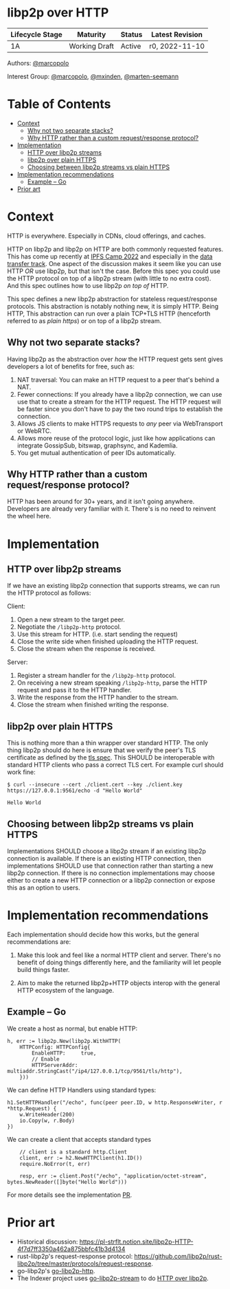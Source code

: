 # libp2p over HTTP <!-- omit in toc -->

| Lifecycle Stage | Maturity      | Status | Latest Revision |
| --------------- | ------------- | ------ | --------------- |
| 1A              | Working Draft | Active | r0, 2022-11-10  |

Authors: [@marcopolo]

Interest Group: [@marcopolo], [@mxinden], [@marten-seemann]

[@marcopolo]: https://github.com/mxinden
[@mxinden]: https://github.com/mxinden
[@marten-seemann]: https://github.com/marten-seemann

# Table of Contents <!-- omit in toc -->
- [Context](#context)
  - [Why not two separate stacks?](#why-not-two-separate-stacks)
  - [Why HTTP rather than a custom request/response protocol?](#why-http-rather-than-a-custom-requestresponse-protocol)
- [Implementation](#implementation)
  - [HTTP over libp2p streams](#http-over-libp2p-streams)
  - [libp2p over plain HTTPS](#libp2p-over-plain-https)
  - [Choosing between libp2p streams vs plain HTTPS](#choosing-between-libp2p-streams-vs-plain-https)
- [Implementation recommendations](#implementation-recommendations)
  - [Example – Go](#example--go)
- [Prior art](#prior-art)

# Context

HTTP is everywhere. Especially in CDNs, cloud offerings, and caches.

HTTP on libp2p and libp2p on HTTP are both commonly requested features. This has
come up recently at [IPFS Camp 2022](https://2022.ipfs.camp/) and especially in
the [data transfer track]. One aspect of the discussion makes it seem like you
can use HTTP _OR_ use libp2p, but that isn't the case. Before this spec you
could use the HTTP protocol on top of a libp2p stream (with little to no extra
cost). And this spec outlines how to use libp2p _on top of_ HTTP.

This spec defines a new libp2p abstraction for stateless request/response
protocols. This abstraction is notably nothing new, it is simply HTTP. Being
HTTP, This abstraction can run over a plain TCP+TLS HTTP (henceforth referred to
as _plain https_) or on top of a libp2p stream.

## Why not two separate stacks?

Having libp2p as the abstraction over _how_ the HTTP request gets sent gives developers a lot of benefits for free, such as:

1. NAT traversal: You can make an HTTP request to a peer that's behind a NAT.
1. Fewer connections: If you already have a libp2p connection, we can use use that to create a stream for the HTTP request. The HTTP request will be faster since you don't have to pay the two round trips to establish the connection.
1. Allows JS clients to make HTTPS requests to _any_ peer via WebTransport or WebRTC.
1. Allows more reuse of the protocol logic, just like how applications can integrate GossipSub, bitswap, graphsync, and Kademlia.
1. You get mutual authentication of peer IDs automatically.


## Why HTTP rather than a custom request/response protocol?

HTTP has been around for 30+ years, and it isn't going anywhere. Developers are already very familiar with it. There's is no need to reinvent the wheel here.

# Implementation

## HTTP over libp2p streams

If we have an existing libp2p connection that supports streams, we can run the HTTP protocol as follows:

Client:
1. Open a new stream to the target peer.
1. Negotiate the `/libp2p-http` protocol.
1. Use this stream for HTTP. (i.e. start sending the request)
1. Close the write side when finished uploading the HTTP request.
1. Close the stream when the response is received.

Server:
1. Register a stream handler for the `/libp2p-http` protocol.
1. On receiving a new stream speaking `/libp2p-http`, parse the HTTP request and pass it to the HTTP handler.
1. Write the response from the HTTP handler to the stream.
1. Close the stream when finished writing the response.

## libp2p over plain HTTPS

This is nothing more than a thin wrapper over standard HTTP. The only thing
libp2p should do here is ensure that we verify the peer's TLS certificate as
defined by the [tls spec](../tls/tls.md). This SHOULD be interoperable with standard HTTP clients who pass a correct TLS cert. For example curl should work fine:

```
$ curl --insecure --cert ./client.cert --key ./client.key https://127.0.0.1:9561/echo -d "Hello World"

Hello World
```

## Choosing between libp2p streams vs plain HTTPS

Implementations SHOULD choose a libp2p stream if an existing libp2p connection
is available. If there is an existing HTTP connection, then implementations
SHOULD use that connection rather than starting a new libp2p connection. If
there is no connection implementations may choose either to create a new HTTP
connection or a libp2p connection or expose this as an option to users.

# Implementation recommendations

Each implementation should decide how this works, but the general recommendations are:

1. Make this look and feel like a normal HTTP client and server. There's no
benefit of doing things differently here, and the familiarity will let people
build things faster.

1. Aim to make the returned libp2p+HTTP objects interop with the general HTTP ecosystem of the language.

## Example – Go

We create a host as normal, but enable HTTP:
```
h, err := libp2p.New(libp2p.WithHTTP(
    HTTPConfig: HTTPConfig{
        EnableHTTP:     true,
        // Enable
        HTTPServerAddr: multiaddr.StringCast("/ip4/127.0.0.1/tcp/9561/tls/http"),
    }))
```

We can define HTTP Handlers using standard types:
```
h1.SetHTTPHandler("/echo", func(peer peer.ID, w http.ResponseWriter, r *http.Request) {
    w.WriteHeader(200)
    io.Copy(w, r.Body)
})
```

We can create a client that accepts standard types
```
    // client is a standard http.Client
	client, err := h2.NewHTTPClient(h1.ID())
	require.NoError(t, err)

	resp, err := client.Post("/echo", "application/octet-stream", bytes.NewReader([]byte("Hello World")))
```

For more details see the implementation [PR](https://github.com/libp2p/go-libp2p/pull/1874).

# Prior art

- Historical discussion: https://pl-strflt.notion.site/libp2p-HTTP-4f7d7ff3350a462a875bbfc41b3d4134
- rust-libp2p's request-response protocol: https://github.com/libp2p/rust-libp2p/tree/master/protocols/request-response.
- go-libp2p's [go-libp2p-http].
- The Indexer project uses [go-libp2p-stream](https://github.com/libp2p/go-libp2p-gostream) to do [HTTP over libp2p](https://github.com/filecoin-project/storetheindex/blob/main/dagsync/p2p/protocol/head/head.go).

[data transfer track]: (https://youtube.com/watch?v=VRn_U8ytvok&feature=share&si=EMSIkaIECMiOmarE6JChQQ)
[rust-libp2p request-response protocol]: (https://github.com/libp2p/rust-libp2p/tree/master/protocols/request-response)
[go-libp2p-http]: (https://github.com/libp2p/go-libp2p-http)